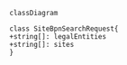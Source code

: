 ````mermaid
classDiagram

class SiteBpnSearchRequest{
+string[]: legalEntities
+string[]: sites
}
````